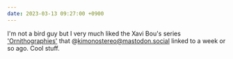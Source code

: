 ```yaml
---
date: 2023-03-13 09:27:00 +0900
---
```


I'm not a bird guy but I very much liked the Xavi Bou's series ['Ornithographies'](https://xavibou.com/ornithographies/) that @kimonostereo@mastodon.social linked to a week or so ago. Cool stuff.

